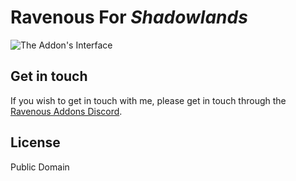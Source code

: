 # Ravenous For *Shadowlands*

![The Addon's Interface](https://i.imgur.com/PjHrjj9.gif)

## Get in touch

If you wish to get in touch with me, please get in touch through the [Ravenous Addons Discord](https://discord.gg/9XeTpbcjzu).

## License

Public Domain
